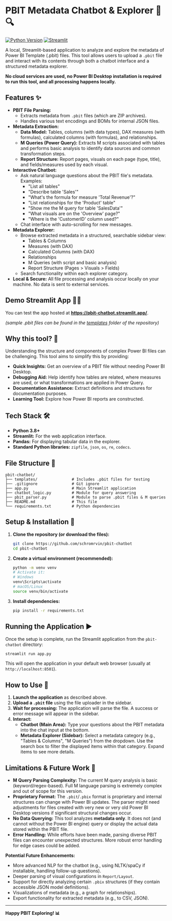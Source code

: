 
# PBIT Metadata Chatbot & Explorer 🤖🔍

[![Python Version](https://img.shields.io/badge/Python-3.8%2B-blue.svg)](https://www.python.org/downloads/)
[![Streamlit](https://img.shields.io/badge/Streamlit-1.20%2B-FF4B4B.svg)](https://streamlit.io)

A local, Streamlit-based application to analyze and explore the metadata of Power BI Template (.pbit) files. This tool allows users to upload a `.pbit` file and interact with its contents through both a chatbot interface and a structured metadata explorer.

**No cloud services are used, no Power BI Desktop installation is required to run this tool, and all processing happens locally.**

## Features ✨

*   **PBIT File Parsing:**
    *   Extracts metadata from `.pbit` files (which are ZIP archives).
    *   Handles various text encodings and BOMs for internal JSON files.
*   **Metadata Extraction:**
    *   **Data Model:** Tables, columns (with data types), DAX measures (with formulas), calculated columns (with formulas), and relationships.
    *   **M Queries (Power Query):** Extracts M scripts associated with tables and performs basic analysis to identify data sources and common transformation steps.
    *   **Report Structure:** Report pages, visuals on each page (type, title), and fields/measures used by each visual.
*   **Interactive Chatbot:**
    *   Ask natural language questions about the PBIT file's metadata. Examples:
        *   "List all tables"
        *   "Describe table 'Sales'"
        *   "What's the formula for measure 'Total Revenue'?"
        *   "List relationships for the 'Product' table"
        *   "Show me the M query for table 'SalesData'"
        *   "What visuals are on the 'Overview' page?"
        *   "Where is the 'CustomerID' column used?"
    *   Chat interface with auto-scrolling for new messages.
*   **Metadata Explorer:**
    *   Browse extracted metadata in a structured, searchable sidebar view:
        *   Tables & Columns
        *   Measures (with DAX)
        *   Calculated Columns (with DAX)
        *   Relationships
        *   M Queries (with script and basic analysis)
        *   Report Structure (Pages > Visuals > Fields)
    *   Search functionality within each explorer category.
*   **Local & Secure:** All file processing and analysis occur locally on your machine. No data is sent to external services.

## Demo Streamlit App 👨‍💻

You can test the app hosted at **https://pbit-chatbot.streamlit.app/**.

*(sample .pbit files can be found in the [templates](templates) folder of the repository)*

## Why this tool? 🤔

Understanding the structure and components of complex Power BI files can be challenging. This tool aims to simplify this by providing:

*   **Quick Insights:** Get an overview of a PBIT file without needing Power BI Desktop.
*   **Debugging Aid:** Help identify how tables are related, where measures are used, or what transformations are applied in Power Query.
*   **Documentation Assistance:** Extract definitions and structures for documentation purposes.
*   **Learning Tool:** Explore how Power BI reports are constructed.

## Tech Stack 🛠️

*   **Python 3.8+**
*   **Streamlit:** For the web application interface.
*   **Pandas:** For displaying tabular data in the explorer.
*   **Standard Python libraries:** `zipfile`, `json`, `os`, `re`, `codecs`.

## File Structure 📁

```
pbit-chatbot/
├── templates/               # Includes .pbit files for testing
├── .gitignore               # Git ignore
├── app.py                   # Main Streamlit application
├── chatbot_logic.py         # Module for query answering
├── pbit_parser.py           # Module to parse .pbit files & M queries
├── README.md                # This file
└── requirements.txt         # Python dependencies
```

## Setup & Installation 🚀

1.  **Clone the repository (or download the files):**
    ```bash
    git clone https://github.com/schromrvin/pbit-chatbot
    cd pbit-chatbot
    ```

2.  **Create a virtual environment (recommended):**
    ```bash
    python -m venv venv
    # Activate it:
    # Windows
    venv\Scripts\activate
    # macOS/Linux
    source venv/bin/activate
    ```

3.  **Install dependencies:**
    ```bash
    pip install -r requirements.txt
    ```

## Running the Application ▶️

Once the setup is complete, run the Streamlit application from the `pbit-chatbot` directory:

```bash
streamlit run app.py
```

This will open the application in your default web browser (usually at `http://localhost:8501`).

## How to Use 📖

1.  **Launch the application** as described above.
2.  **Upload a `.pbit` file** using the file uploader in the sidebar.
3.  **Wait for processing:** The application will parse the file. A success or error message will appear in the sidebar.
4.  **Interact:**
    *   **Chatbot (Main Area):** Type your questions about the PBIT metadata into the chat input at the bottom.
    *   **Metadata Explorer (Sidebar):** Select a metadata category (e.g., "Tables & Columns", "M Queries") from the dropdown. Use the search box to filter the displayed items within that category. Expand items to see more details.

## Limitations & Future Work 🚧

*   **M Query Parsing Complexity:** The current M query analysis is basic (keyword/regex-based). Full M language parsing is extremely complex and out of scope for this version.
*   **Proprietary Format:** The `.pbit`/`.pbix` format is proprietary and internal structures can change with Power BI updates. The parser might need adjustments for files created with very new or very old Power BI Desktop versions if significant structural changes occur.
*   **No Data Querying:** This tool analyzes **metadata only**. It does not (and cannot without the Power BI engine) query or display the actual data stored within the PBIT file.
*   **Error Handling:** While efforts have been made, parsing diverse PBIT files can encounter unexpected structures. More robust error handling for edge cases could be added.

**Potential Future Enhancements:**

*   More advanced NLP for the chatbot (e.g., using NLTK/spaCy if installable, handling follow-up questions).
*   Deeper parsing of visual configurations in `Report/Layout`.
*   Support for directly analyzing certain `.pbix` structures (if they contain accessible JSON model definitions).
*   Visualizations of metadata (e.g., a graph for relationships).
*   Export functionality for extracted metadata (e.g., to CSV, JSON).

---

**Happy PBIT Exploring! 📊**